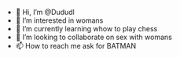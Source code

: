 - 👋 Hi, I’m @Dududl
- 👀 I’m interested in womans
- 🌱 I’m currently learning  whow to play chess
- 💞️ I’m looking to collaborate on sex with womans
- 📫 How to reach me ask for BATMAN

<!---
Dududl/Dududl is a ✨ special ✨ repository because its `README.md` (this file) appears on your GitHub profile.
You can click the Preview link to take a look at your changes.
--->
